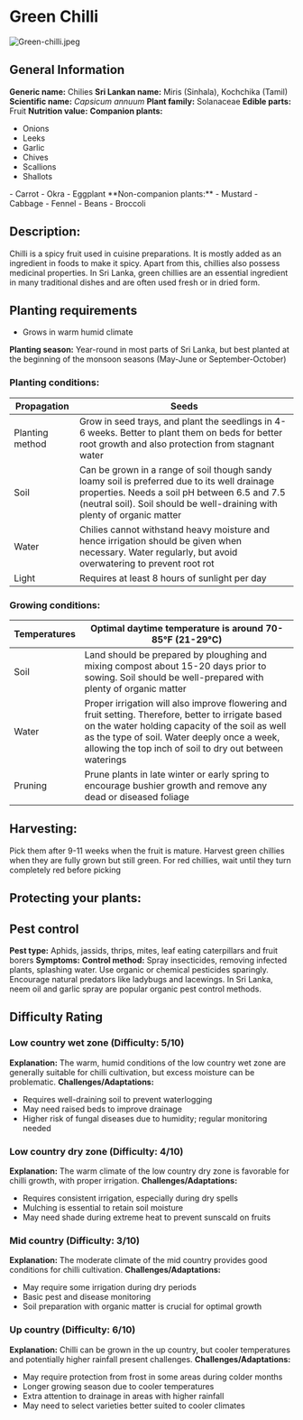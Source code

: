 # Green Chilli
![Green-chilli.jpeg](../../assets/images/Green-chilli.jpeg "By Thamizhpparithi Maari - Own work, CC BY-SA 4.0, https://commons.wikimedia.org/w/index.php?curid=39755481")
    
## General Information
**Generic name:** Chilies
**Sri Lankan name:** Miris (Sinhala), Kochchika (Tamil)
**Scientific name:** _Capsicum annuum_
**Plant family:** Solanaceae
**Edible parts:** Fruit
**Nutrition value:** 
**Companion plants:**
- Onions
- Leeks
- Garlic
- Chives
- Scallions
- Shallots
<update>
- Carrot
- Okra
- Eggplant
</update>
**Non-companion plants:**
- Mustard
- Cabbage
- Fennel
<update>
- Beans
- Broccoli
</update>

## Description:
Chilli is a spicy fruit used in cuisine preparations. It is mostly added as an ingredient in foods to make it spicy. Apart from this, chillies also possess medicinal properties. <update>In Sri Lanka, green chillies are an essential ingredient in many traditional dishes and are often used fresh or in dried form.</update>

## Planting requirements
- Grows in warm humid climate

**Planting season:** <update>Year-round in most parts of Sri Lanka, but best planted at the beginning of the monsoon seasons (May-June or September-October)</update>

### Planting conditions:

| **Propagation** | Seeds |
|----|----|
| Planting method | Grow in seed trays, and plant the seedlings in 4-6 weeks. Better to plant them on beds for better root growth and also protection from stagnant water |
| Soil | Can be grown in a range of soil though sandy loamy soil is preferred due to its well drainage properties. Needs a soil pH between 6.5 and 7.5 (neutral soil). Soil should be well-draining with plenty of organic matter |
| Water | Chilies cannot withstand heavy moisture and hence irrigation should be given when necessary. Water regularly, but avoid overwatering to prevent root rot |
| Light | Requires at least 8 hours of sunlight per day |

### Growing conditions:

| **Temperatures** | Optimal daytime temperature is around 70-85°F (21-29°C) |
|----|----|
| Soil | Land should be prepared by ploughing and mixing compost about 15-20 days prior to sowing. Soil should be well-prepared with plenty of organic matter |
| Water | Proper irrigation will also improve flowering and fruit setting. Therefore, better to irrigate based on the water holding capacity of the soil as well as the type of soil. Water deeply once a week, allowing the top inch of soil to dry out between waterings |
| Pruning | Prune plants in late winter or early spring to encourage bushier growth and remove any dead or diseased foliage |

## Harvesting:
Pick them after 9-11 weeks when the fruit is mature. <update>Harvest green chillies when they are fully grown but still green. For red chillies, wait until they turn completely red before picking</update>

## Protecting your plants:

## Pest control
**Pest type:** Aphids, jassids, thrips, mites, leaf eating caterpillars and fruit borers
**Symptoms:** 
**Control method:** Spray insecticides, removing infected plants, splashing water. Use organic or chemical pesticides sparingly. Encourage natural predators like ladybugs and lacewings. <update>In Sri Lanka, neem oil and garlic spray are popular organic pest control methods.</update>

## Difficulty Rating
### Low country wet zone (Difficulty: 5/10)
**Explanation:** The warm, humid conditions of the low country wet zone are generally suitable for chilli cultivation, but excess moisture can be problematic.
**Challenges/Adaptations:**
- Requires well-draining soil to prevent waterlogging
- May need raised beds to improve drainage
- Higher risk of fungal diseases due to humidity; regular monitoring needed

### Low country dry zone (Difficulty: 4/10)
**Explanation:** The warm climate of the low country dry zone is favorable for chilli growth, with proper irrigation.
**Challenges/Adaptations:**
- Requires consistent irrigation, especially during dry spells
- Mulching is essential to retain soil moisture
- May need shade during extreme heat to prevent sunscald on fruits

### Mid country (Difficulty: 3/10)
**Explanation:** The moderate climate of the mid country provides good conditions for chilli cultivation.
**Challenges/Adaptations:**
- May require some irrigation during dry periods
- Basic pest and disease monitoring
- Soil preparation with organic matter is crucial for optimal growth

### Up country (Difficulty: 6/10)
**Explanation:** Chilli can be grown in the up country, but cooler temperatures and potentially higher rainfall present challenges.
**Challenges/Adaptations:**
- May require protection from frost in some areas during colder months
- Longer growing season due to cooler temperatures
- Extra attention to drainage in areas with higher rainfall
- May need to select varieties better suited to cooler climates
